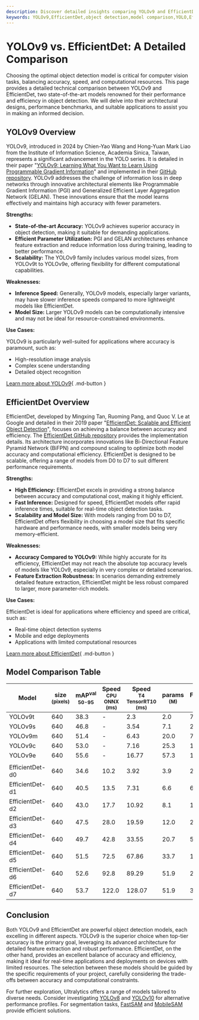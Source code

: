 ```yaml
---
description: Discover detailed insights comparing YOLOv9 and EfficientDet for object detection. Learn about their performance, architecture, and best use cases.
keywords: YOLOv9,EfficientDet,object detection,model comparison,YOLO,EfficientDet models,deep learning,computer vision,benchmarking,Ultralytics
---
```


# YOLOv9 vs. EfficientDet: A Detailed Comparison

Choosing the optimal object detection model is critical for computer vision tasks, balancing accuracy, speed, and computational resources. This page provides a detailed technical comparison between YOLOv9 and EfficientDet, two state-of-the-art models renowned for their performance and efficiency in object detection. We will delve into their architectural designs, performance benchmarks, and suitable applications to assist you in making an informed decision.

<script async src="https://cdn.jsdelivr.net/npm/chart.js"></script>
<script defer src="../../javascript/benchmark.js"></script>

<canvas id="modelComparisonChart" width="1024" height="400" active-models='["YOLOv9", "EfficientDet"]'></canvas>

## YOLOv9 Overview

YOLOv9, introduced in 2024 by Chien-Yao Wang and Hong-Yuan Mark Liao from the Institute of Information Science, Academia Sinica, Taiwan, represents a significant advancement in the YOLO series. It is detailed in their paper "[YOLOv9: Learning What You Want to Learn Using Programmable Gradient Information](https://arxiv.org/abs/2402.13616)" and implemented in their [GitHub repository](https://github.com/WongKinYiu/yolov9). YOLOv9 addresses the challenge of information loss in deep networks through innovative architectural elements like Programmable Gradient Information (PGI) and Generalized Efficient Layer Aggregation Network (GELAN). These innovations ensure that the model learns effectively and maintains high accuracy with fewer parameters.

**Strengths:**

- **State-of-the-art Accuracy:** YOLOv9 achieves superior accuracy in object detection, making it suitable for demanding applications.
- **Efficient Parameter Utilization:** PGI and GELAN architectures enhance feature extraction and reduce information loss during training, leading to better performance.
- **Scalability:** The YOLOv9 family includes various model sizes, from YOLOv9t to YOLOv9e, offering flexibility for different computational capabilities.

**Weaknesses:**

- **Inference Speed:** Generally, YOLOv9 models, especially larger variants, may have slower inference speeds compared to more lightweight models like EfficientDet.
- **Model Size:** Larger YOLOv9 models can be computationally intensive and may not be ideal for resource-constrained environments.

**Use Cases:**

YOLOv9 is particularly well-suited for applications where accuracy is paramount, such as:

- High-resolution image analysis
- Complex scene understanding
- Detailed object recognition

[Learn more about YOLOv9](https://docs.ultralytics.com/models/yolov9/){ .md-button }

## EfficientDet Overview

EfficientDet, developed by Mingxing Tan, Ruoming Pang, and Quoc V. Le at Google and detailed in their 2019 paper "[EfficientDet: Scalable and Efficient Object Detection](https://arxiv.org/abs/1911.09070)", focuses on achieving a balance between accuracy and efficiency. The [EfficientDet GitHub repository](https://github.com/google/automl/tree/master/efficientdet) provides the implementation details. Its architecture incorporates innovations like Bi-Directional Feature Pyramid Network (BiFPN) and compound scaling to optimize both model accuracy and computational efficiency. EfficientDet is designed to be scalable, offering a range of models from D0 to D7 to suit different performance requirements.

**Strengths:**

- **High Efficiency:** EfficientDet excels in providing a strong balance between accuracy and computational cost, making it highly efficient.
- **Fast Inference:** Designed for speed, EfficientDet models offer rapid inference times, suitable for real-time object detection tasks.
- **Scalability and Model Size:** With models ranging from D0 to D7, EfficientDet offers flexibility in choosing a model size that fits specific hardware and performance needs, with smaller models being very memory-efficient.

**Weaknesses:**

- **Accuracy Compared to YOLOv9:** While highly accurate for its efficiency, EfficientDet may not reach the absolute top accuracy levels of models like YOLOv9, especially in very complex or detailed scenarios.
- **Feature Extraction Robustness:** In scenarios demanding extremely detailed feature extraction, EfficientDet might be less robust compared to larger, more parameter-rich models.

**Use Cases:**

EfficientDet is ideal for applications where efficiency and speed are critical, such as:

- Real-time object detection systems
- Mobile and edge deployments
- Applications with limited computational resources

[Learn more about EfficientDet](https://github.com/google/automl/tree/master/efficientdet#readme){ .md-button }

## Model Comparison Table

| Model           | size<br><sup>(pixels) | mAP<sup>val<br>50-95 | Speed<br><sup>CPU ONNX<br>(ms) | Speed<br><sup>T4 TensorRT10<br>(ms) | params<br><sup>(M) | FLOPs<br><sup>(B) |
| --------------- | --------------------- | -------------------- | ------------------------------ | ----------------------------------- | ------------------ | ----------------- |
| YOLOv9t         | 640                   | 38.3                 | -                              | 2.3                                 | 2.0                | 7.7               |
| YOLOv9s         | 640                   | 46.8                 | -                              | 3.54                                | 7.1                | 26.4              |
| YOLOv9m         | 640                   | 51.4                 | -                              | 6.43                                | 20.0               | 76.3              |
| YOLOv9c         | 640                   | 53.0                 | -                              | 7.16                                | 25.3               | 102.1             |
| YOLOv9e         | 640                   | 55.6                 | -                              | 16.77                               | 57.3               | 189.0             |
|                 |                       |                      |                                |                                     |                    |                   |
| EfficientDet-d0 | 640                   | 34.6                 | 10.2                           | 3.92                                | 3.9                | 2.54              |
| EfficientDet-d1 | 640                   | 40.5                 | 13.5                           | 7.31                                | 6.6                | 6.1               |
| EfficientDet-d2 | 640                   | 43.0                 | 17.7                           | 10.92                               | 8.1                | 11.0              |
| EfficientDet-d3 | 640                   | 47.5                 | 28.0                           | 19.59                               | 12.0               | 24.9              |
| EfficientDet-d4 | 640                   | 49.7                 | 42.8                           | 33.55                               | 20.7               | 55.2              |
| EfficientDet-d5 | 640                   | 51.5                 | 72.5                           | 67.86                               | 33.7               | 130.0             |
| EfficientDet-d6 | 640                   | 52.6                 | 92.8                           | 89.29                               | 51.9               | 226.0             |
| EfficientDet-d7 | 640                   | 53.7                 | 122.0                          | 128.07                              | 51.9               | 325.0             |

## Conclusion

Both YOLOv9 and EfficientDet are powerful object detection models, each excelling in different aspects. YOLOv9 is the superior choice when top-tier accuracy is the primary goal, leveraging its advanced architecture for detailed feature extraction and robust performance. EfficientDet, on the other hand, provides an excellent balance of accuracy and efficiency, making it ideal for real-time applications and deployments on devices with limited resources. The selection between these models should be guided by the specific requirements of your project, carefully considering the trade-offs between accuracy and computational constraints.

For further exploration, Ultralytics offers a range of models tailored to diverse needs. Consider investigating [YOLOv8](https://docs.ultralytics.com/models/yolov8/) and [YOLOv10](https://docs.ultralytics.com/models/yolov10/) for alternative performance profiles. For segmentation tasks, [FastSAM](https://docs.ultralytics.com/models/fast-sam/) and [MobileSAM](https://docs.ultralytics.com/models/mobile-sam/) provide efficient solutions.
